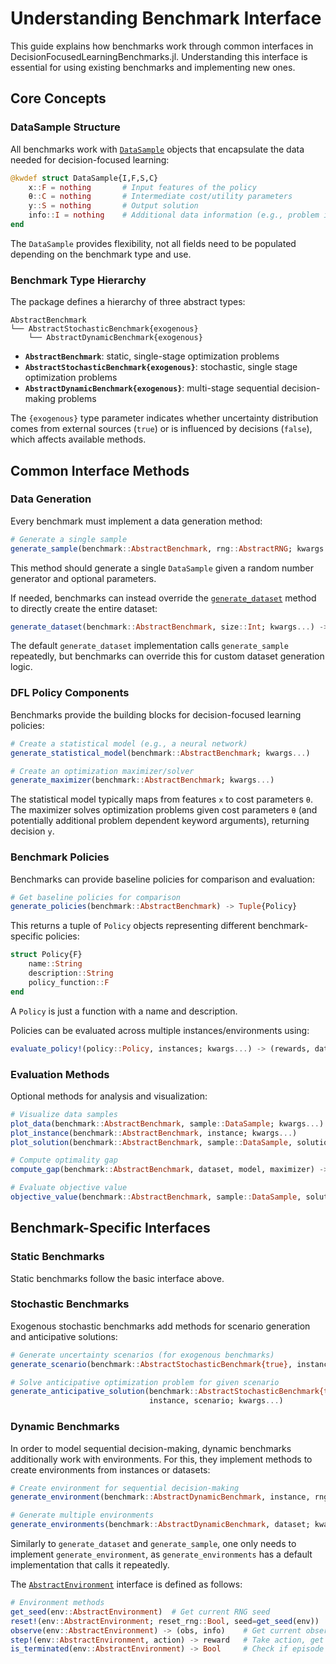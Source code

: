 # Understanding Benchmark Interface

This guide explains how benchmarks work through common interfaces in DecisionFocusedLearningBenchmarks.jl.
Understanding this interface is essential for using existing benchmarks and implementing new ones.

## Core Concepts

### DataSample Structure

All benchmarks work with [`DataSample`](@ref) objects that encapsulate the data needed for decision-focused learning:

```julia
@kwdef struct DataSample{I,F,S,C}
    x::F = nothing       # Input features of the policy
    θ::C = nothing       # Intermediate cost/utility parameters
    y::S = nothing       # Output solution
    info::I = nothing    # Additional data information (e.g., problem instance)
end
```

The `DataSample` provides flexibility, not all fields need to be populated depending on the benchmark type and use.

### Benchmark Type Hierarchy

The package defines a hierarchy of three abstract types:

```
AbstractBenchmark
└── AbstractStochasticBenchmark{exogenous}
    └── AbstractDynamicBenchmark{exogenous}
```

- **`AbstractBenchmark`**: static, single-stage optimization problems
- **`AbstractStochasticBenchmark{exogenous}`**: stochastic, single stage optimization problems
- **`AbstractDynamicBenchmark{exogenous}`**: multi-stage sequential decision-making problems

The `{exogenous}` type parameter indicates whether uncertainty distribution comes from external sources (`true`) or is influenced by decisions (`false`), which affects available methods.

## Common Interface Methods

### Data Generation

Every benchmark must implement a data generation method:

```julia
# Generate a single sample
generate_sample(benchmark::AbstractBenchmark, rng::AbstractRNG; kwargs...) -> DataSample
```
This method should generate a single `DataSample` given a random number generator and optional parameters.

If needed, benchmarks can instead override the [`generate_dataset`](@ref) method to directly create the entire dataset:
```julia
generate_dataset(benchmark::AbstractBenchmark, size::Int; kwargs...) -> Vector{DataSample}
```

The default `generate_dataset` implementation calls `generate_sample` repeatedly, but benchmarks can override this for custom dataset generation logic.

### DFL Policy Components

Benchmarks provide the building blocks for decision-focused learning policies:

```julia
# Create a statistical model (e.g., a neural network)
generate_statistical_model(benchmark::AbstractBenchmark; kwargs...)

# Create an optimization maximizer/solver
generate_maximizer(benchmark::AbstractBenchmark; kwargs...)
```

The statistical model typically maps from features `x` to cost parameters `θ`.
The maximizer solves optimization problems given cost parameters `θ` (and potentially additional problem dependent keyword arguments), returning decision `y`.

### Benchmark Policies

Benchmarks can provide baseline policies for comparison and evaluation:

```julia
# Get baseline policies for comparison
generate_policies(benchmark::AbstractBenchmark) -> Tuple{Policy}
```
This returns a tuple of `Policy` objects representing different benchmark-specific policies:
```julia
struct Policy{F}
    name::String
    description::String  
    policy_function::F
end
```
A `Policy` is just a function with a name and description.

Policies can be evaluated across multiple instances/environments using:
```julia
evaluate_policy!(policy::Policy, instances; kwargs...) -> (rewards, data_samples)
```

### Evaluation Methods

Optional methods for analysis and visualization:

```julia
# Visualize data samples
plot_data(benchmark::AbstractBenchmark, sample::DataSample; kwargs...)
plot_instance(benchmark::AbstractBenchmark, instance; kwargs...)  
plot_solution(benchmark::AbstractBenchmark, sample::DataSample, solution; kwargs...)

# Compute optimality gap
compute_gap(benchmark::AbstractBenchmark, dataset, model, maximizer) -> Float64

# Evaluate objective value
objective_value(benchmark::AbstractBenchmark, sample::DataSample, solution)
```

## Benchmark-Specific Interfaces

### Static Benchmarks

Static benchmarks follow the basic interface above.

### Stochastic Benchmarks

Exogenous stochastic benchmarks add methods for scenario generation and anticipative solutions:

```julia
# Generate uncertainty scenarios (for exogenous benchmarks)
generate_scenario(benchmark::AbstractStochasticBenchmark{true}, instance; kwargs...)

# Solve anticipative optimization problem for given scenario
generate_anticipative_solution(benchmark::AbstractStochasticBenchmark{true}, 
                               instance, scenario; kwargs...)
```

### Dynamic Benchmarks

In order to model sequential decision-making, dynamic benchmarks additionally work with environments.
For this, they implement methods to create environments from instances or datasets:
```julia
# Create environment for sequential decision-making
generate_environment(benchmark::AbstractDynamicBenchmark, instance, rng; kwargs...) -> <:AbstractEnvironment

# Generate multiple environments
generate_environments(benchmark::AbstractDynamicBenchmark, dataset; kwargs...) -> Vector{<:AbstractEnvironment}
```
Similarly to `generate_dataset` and `generate_sample`, one only needs to implement `generate_environment`, as `generate_environments` has a default implementation that calls it repeatedly.

The [`AbstractEnvironment`](@ref) interface is defined as follows:
```julia
# Environment methods
get_seed(env::AbstractEnvironment)  # Get current RNG seed
reset!(env::AbstractEnvironment; reset_rng::Bool, seed=get_seed(env))  # Reset to initial state
observe(env::AbstractEnvironment) -> (obs, info)    # Get current observation  
step!(env::AbstractEnvironment, action) -> reward   # Take action, get reward
is_terminated(env::AbstractEnvironment) -> Bool     # Check if episode ended
```
